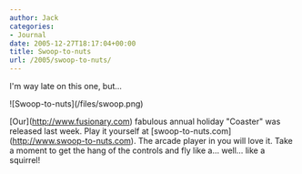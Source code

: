 ```yaml
---
author: Jack
categories:
- Journal
date: 2005-12-27T18:17:04+00:00
title: Swoop-to-nuts
url: /2005/swoop-to-nuts/
---
```


I'm way late on this one, but&#8230; 

!\[Swoop-to-nuts\](/files/swoop.png) 

\[Our\](<http://www.fusionary.com>) fabulous annual holiday "Coaster" was released last week. Play it yourself at \[swoop-to-nuts.com\](<http://www.swoop-to-nuts.com>). The arcade player in you will love it. Take a moment to get the hang of the controls and fly like a&#8230; well&#8230; like a squirrel!